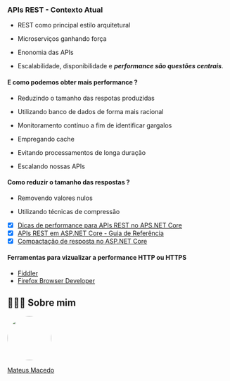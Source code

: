 ### APIs REST - Contexto Atual

- REST como principal estilo arquitetural

- Microserviços ganhando força

- Enonomia das APIs

- Escalabilidade, disponibilidade e ***performance são questões centrais***.

#### E como podemos obter mais performance ?

- Reduzindo o tamanho das respotas produzidas

- Utilizando banco de dados de forma mais racional

- Monitoramento contínuo a fim de identificar gargalos

- Empregando cache

- Evitando processamentos de longa duração

- Escalando nossas APIs

#### Como reduzir o tamanho das respostas ?

- Removendo valores nulos

- Utilizando técnicas de compressão

- [x] [Dicas de performance para APIs REST no APS.NET Core](https://renatogroffe.medium.com/dicas-de-performance-para-apis-rest-no-asp-net-core-f2f3c66042c8)
- [x] [APIs REST em ASP.NET Core - Guia de Referência](https://renatogroffe.medium.com/apis-rest-em-asp-net-core-guia-de-refer%C3%AAncia-3e542d02bfb6)
- [x] [Compactação de resposta no ASP.NET Core](https://docs.microsoft.com/pt-br/aspnet/core/performance/response-compression?view=aspnetcore-5.0) 

#### Ferramentas para vizualizar a performance HTTP ou HTTPS
- [Fiddler](https://www.telerik.com/fiddler)
- [Firefox Browser Developer](https://www.mozilla.org/firefox/developer/)

## 👨🏻‍🚀 Sobre mim
<a href="https://www.linkedin.com/in/mateus-macedo-937a32163/">
 <img style="border-radius:50%" width="100px; "src="https://avatars.githubusercontent.com/u/63172367?s=460&u=11fd26ea8a7f5663d7707d7ef254e4f8bfca1b05&v=4"/>
 <p>Mateus Macedo</p>
</a>
